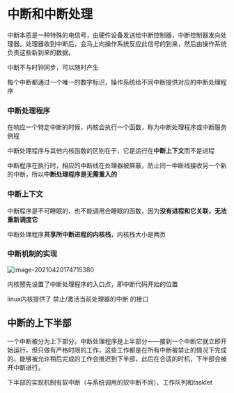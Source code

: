 # 中断和中断处理

中断本质是一种特殊的电信号，由硬件设备发送给中断控制器，中断控制器发向处理器。处理器收到中断后，会马上向操作系统反应此信号的到来，然后由操作系统负责这些新到来的数据。

中断不与时钟同步，可以随时产生



每个中断都通过一个唯一的数字标识，操作系统给不同中断提供对应的中断处理程序



### 中断处理程序

在响应一个特定中断的时候，内核会执行一个函数，称为中断处理程序或中断服务例程

中断处理程序与其他内核函数的区别在于，它是运行在**中断上下文**而不是进程

中断程序在执行时，相应的中断线在处理器被屏蔽，防止同一中断线接收另一个新的中断，所以**中断处理程序是无需重入的**



### 中断上下文

中断程序是不可睡眠的，也不能调用会睡眠的函数，因为**没有进程和它关联，无法重新调度它**

中断处理程序**共享所中断进程的内核栈**，内核栈大小是两页



### 中断机制的实现

![image-20210420174715380](C:\Users\misaki\AppData\Roaming\Typora\typora-user-images\image-20210420174715380.png)

内核预先设置了中断处理程序的入口点，即中断代码开始的位置



linux内核提供了 禁止/激活当前处理器的中断 的接口



## 中断的上下半部

一个中断被分为上下部分。中断处理程序是上半部分——接到一个中断它就立即开始运行，但只做有严格时限的工作，这些工作都是在所有中断被禁止的情况下完成的。能够被允许稍后完成的工作会推迟到下半部，此后在合适的时机，下半部会被开中断进行。

下半部的实现机制有软中断（与系统调用的软中断不同）、工作队列和tasklet

